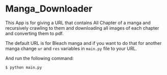 # Manga_Downloader

This App is for giving a URL that contains All Chapter of a manga and recursively crawling to them and downloading all images of each chapter and converting them to pdf.

The default URL is for Bleach manga and if you want to do that for another manga change `ur`  and `res` variables in `main.py` file to your URL.

And run the following command:

    $ python main.py
    
 
